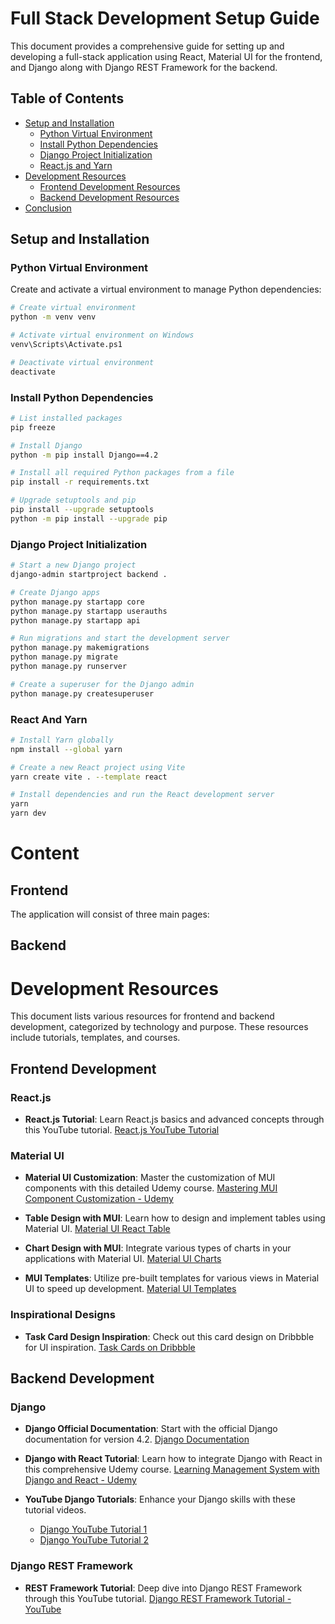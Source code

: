 # Full Stack Development Setup Guide

This document provides a comprehensive guide for setting up and developing a full-stack application using React, Material UI for the frontend, and Django along with Django REST Framework for the backend.
## Table of Contents

- [Setup and Installation](#setup-and-installation)
  - [Python Virtual Environment](#python-virtual-environment)
  - [Install Python Dependencies](#install-python-dependencies)
  - [Django Project Initialization](#django-project-initialization)
  - [React.js and Yarn](#react-and-yarn)
- [Development Resources](#development-resources)
    - [Frontend Development Resources](#frontend-development)
    - [Backend Development Resources](#backend-development)
- [Conclusion](#conclusion)
## Setup and Installation

### Python Virtual Environment

Create and activate a virtual environment to manage Python dependencies:

```bash
# Create virtual environment
python -m venv venv

# Activate virtual environment on Windows
venv\Scripts\Activate.ps1

# Deactivate virtual environment
deactivate
```
### Install Python Dependencies

```bash
# List installed packages
pip freeze

# Install Django
python -m pip install Django==4.2

# Install all required Python packages from a file
pip install -r requirements.txt

# Upgrade setuptools and pip
pip install --upgrade setuptools
python -m pip install --upgrade pip
```

### Django Project Initialization
```bash
# Start a new Django project
django-admin startproject backend .

# Create Django apps
python manage.py startapp core
python manage.py startapp userauths
python manage.py startapp api

# Run migrations and start the development server
python manage.py makemigrations
python manage.py migrate
python manage.py runserver

# Create a superuser for the Django admin
python manage.py createsuperuser
```

### React And Yarn
```bash
# Install Yarn globally
npm install --global yarn

# Create a new React project using Vite
yarn create vite . --template react

# Install dependencies and run the React development server
yarn
yarn dev
```
# Content
## Frontend
The application will consist of three main pages:


## Backend


# Development Resources

This document lists various resources for frontend and backend development, categorized by technology and purpose. These resources include tutorials, templates, and courses.

## Frontend Development

### React.js

- **React.js Tutorial**: Learn React.js basics and advanced concepts through this YouTube tutorial.
  [React.js YouTube Tutorial](https://www.youtube.com/watch?v=b9eMGE7QtTk)

### Material UI

- **Material UI Customization**: Master the customization of MUI components with this detailed Udemy course.
  [Mastering MUI Component Customization - Udemy](https://www.udemy.com/course/mastering-mui-component-customization/learn/lecture/41374942?start=870#overview)

- **Table Design with MUI**: Learn how to design and implement tables using Material UI.
  [Material UI React Table](https://mui.com/material-ui/react-table/)

- **Chart Design with MUI**: Integrate various types of charts in your applications with Material UI.
  [Material UI Charts](https://mui.com/x/react-charts/)

- **MUI Templates**: Utilize pre-built templates for various views in Material UI to speed up development.
  [Material UI Templates](https://mui.com/material-ui/getting-started/templates/)

### Inspirational Designs

- **Task Card Design Inspiration**: Check out this card design on Dribbble for UI inspiration.
  [Task Cards on Dribbble](https://dribbble.com/shots/9055321-Task-Cards?utm_source=pinterest&utm_campaign=pinterest_shot&utm_content=Task+Cards&utm_medium=Social_Share)

## Backend Development

### Django

- **Django Official Documentation**: Start with the official Django documentation for version 4.2.
  [Django Documentation](https://docs.djangoproject.com/en/4.2/intro/)

- **Django with React Tutorial**: Learn how to integrate Django with React in this comprehensive Udemy course.
  [Learning Management System with Django and React - Udemy](https://www.udemy.com/course/learning-management-system-with-django-and-react/learn/lecture/42524102#overview)

- **YouTube Django Tutorials**: Enhance your Django skills with these tutorial videos.
  - [Django YouTube Tutorial 1](https://www.youtube.com/watch?v=Rp5vd34d-z4)
  - [Django YouTube Tutorial 2](https://www.youtube.com/watch?v=Rp5vd34d-z4)

### Django REST Framework

- **REST Framework Tutorial**: Deep dive into Django REST Framework through this YouTube tutorial.
  [Django REST Framework Tutorial - YouTube](https://www.youtube.com/watch?v=c708Nf0cHrs)



